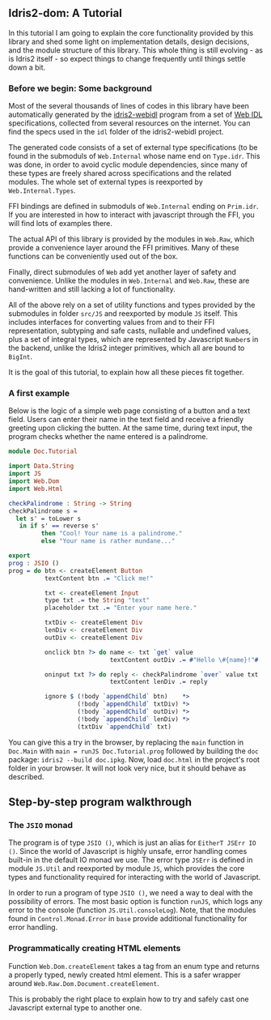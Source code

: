 ## Idris2-dom: A Tutorial

In this tutorial I am going to explain the core functionality
provided by this library and shed some light on implementation
details, design decisions, and the module structure of
this library. This whole thing is still evolving - as is Idris2 itself -
so expect things to change frequently until things settle down
a bit.

### Before we begin: Some background

Most of the several thousands of lines of codes in this library have
been automatically generated by the
[idris2-webidl](https://github.com/stefan-hoeck/idris2-webidl)
program from a set of [Web IDL](https://en.wikipedia.org/wiki/Web_IDL)
specifications, collected from several resources on the
internet. You can find the specs used in the `idl` folder
of the idris2-webidl project.

The generated code consists of a set of external type
specifications (to be found in the submoduls of
`Web.Internal` whose name end on `Type.idr`. This was done, in order to
avoid cyclic module dependencies, since many of these types
are freely shared across specifications and the related
modules. The whole set of external types is reexported
by `Web.Internal.Types`.

FFI bindings are defined in submoduls of `Web.Internal` ending on `Prim.idr`.
If you are interested in how to interact with javascript through the FFI,
you will find lots of examples there.

The actual API of this library is provided by the
modules in `Web.Raw`, which provide a convenience layer around
the FFI primitives. Many of these functions can be conveniently
used out of the box.

Finally, direct submodules of `Web` add yet another layer of
safety and convenience. Unlike the modules in `Web.Internal` and `Web.Raw`,
these are hand-written and still lacking a lot of functionality.

All of the above rely on a set of utility functions and types provided
by the submodules in folder `src/JS` and reexported by module `JS`
itself. This includes interfaces for converting values from and to
their FFI representation, subtyping and safe casts, nullable
and undefined values, plus a set of integral types, which are represented
by Javascript `Number`s in the backend, unlike the Idris2 integer primitives,
which all are bound to `BigInt`.

It is the goal of this tutorial, to explain how all these pieces
fit together.

### A first example

Below is the logic of a simple web page consisting of a
button and a text field. Users can enter their name in
the text field and receive a friendly greeting upon clicking
the butten. At the same time, during text input, the program
checks whether the name entered is a palindrome.

```idris
module Doc.Tutorial

import Data.String
import JS
import Web.Dom
import Web.Html

checkPalindrome : String -> String
checkPalindrome s =
  let s' = toLower s
   in if s' == reverse s'
         then "Cool! Your name is a palindrome."
         else "Your name is rather mundane..."

export
prog : JSIO ()
prog = do btn <- createElement Button
          textContent btn .= "Click me!"

          txt <- createElement Input
          type txt .= the String "text"
          placeholder txt .= "Enter your name here."

          txtDiv <- createElement Div
          lenDiv <- createElement Div
          outDiv <- createElement Div

          onclick btn ?> do name <- txt `get` value
                            textContent outDiv .= #"Hello \#{name}!"#

          oninput txt ?> do reply <- checkPalindrome `over` value txt
                            textContent lenDiv .= reply

          ignore $ (!body `appendChild` btn)    *>
                   (!body `appendChild` txtDiv) *>
                   (!body `appendChild` outDiv) *>
                   (!body `appendChild` lenDiv) *>
                   (txtDiv `appendChild` txt)
```

You can give this a try in the browser, by replacing the
`main` function in `Doc.Main` with `main = runJS Doc.Tutorial.prog`
followed by building the `doc` package: `idris2 --build doc.ipkg`.
Now, load `doc.html` in the project's root folder in your browser.
It will not look very nice, but it should behave as described.

## Step-by-step program walkthrough

### The `JSIO` monad
The program is of type `JSIO ()`, which is just an alias for
`EitherT JSErr IO ()`. Since the world of Javascript is highly unsafe,
error handling comes built-in in the default IO monad we use.
The error type `JSErr` is defined in module `JS.Util` and reexported
by module `JS`, which provides the core types and functionality
required for interacting with the world of Javascript.

In order to run a program of type `JSIO ()`, we need a way to
deal with the possibility of errors. The most basic option
is function `runJS`, which logs any error to the console
(function `JS.Util.consoleLog`). Note, that the modules found
in `Control.Monad.Error` in `base` provide additional functionality
for error handling.

### Programmatically creating HTML elements

Function `Web.Dom.createElement` takes a tag from an enum type
and returns a properly typed, newly created html element.
This is a safer wrapper around `Web.Raw.Dom.Document.createElement`.

This is probably the right place to explain how to try and safely cast
one Javascript external type to another one.

